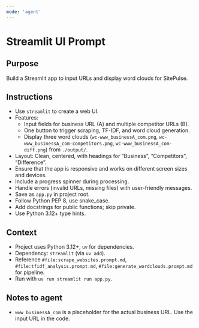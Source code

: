 ```yaml
---
mode: 'agent'
---
```

# Streamlit UI Prompt
## Purpose
Build a Streamlit app to input URLs and display word clouds for SitePulse.

## Instructions
- Use `streamlit` to create a web UI.
- Features:
  - Input fields for business URL (A) and multiple competitor URLs (B).
  - One button to trigger scraping, TF-IDF, and word cloud generation.
  - Display three word clouds (`wc-www_businessA_com.png`, `wc-www_businessA_com-competitors.png`, `wc-www_businessA_com-diff.png`) from `./output/`.
- Layout: Clean, centered, with headings for “Business”, “Competitors”, “Difference”.
- Ensure that the app is responsive and works on different screen sizes and devices.
- Include a progress spinner during processing.
- Handle errors (invalid URLs, missing files) with user-friendly messages.
- Save as `app.py` in project root.
- Follow Python PEP 8, use snake_case.
- Add docstrings for public functions; skip private.
- Use Python 3.12+ type hints.

## Context
- Project uses Python 3.12+, `uv` for dependencies.
- Dependency: `streamlit` (via `uv add`).
- Reference `#file:scrape_websites.prompt.md`, `#file:tfidf_analysis.prompt.md`, `#file:generate_wordclouds.prompt.md` for pipeline.
- Run with `uv run streamlit run app.py`.

## Notes to agent
- `www_businessA_com` is a placeholder for the actual business URL. Use the input URL in the code.
